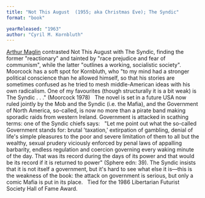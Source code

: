 ```yaml
---
title: "Not This August  (1955; aka Christmas Eve); The Syndic"
format: "book"

yearReleased: "1963"
author: "Cyril M. Kornbluth"
---
```

 <a href="https://libcom.org/files/Rad%20America%20V3%20I4.pdf">Arthur Maglin</a>  contrasted Not This August with The Syndic, finding the former  "reactionary" and tainted by "race prejudice and fear of communism", while the  latter "outlines a working, socialistic society".
 
Moorcock has a soft spot for Kornbluth, who "to my mind  had a stronger political conscience than he allowed himself, so that his stories  are sometimes confused as he tried to mesh middle-American ideas with his own  radicalism. One of  my favourites (though structurally it is a bit weak) is The Syndic . . ." (Moorcock 1978)
 
The novel is set in a future USA now ruled  jointly by the Mob and the Syndic (i.e. the Mafia), and the Government of North  America, so-called, is now no more than a pirate band making sporadic raids from  western Ireland. Government is attacked in scathing terms: one of the Syndic  chiefs says:
 
"Let me point out what the so-called Government stands  for: brutal 'taxation,' extirpation of gambling, denial of life's simple  pleasures to the poor and severe limitation of them to all but the wealthy,  sexual prudery viciously enforced by penal laws of appalling barbarity, endless  regulation and coercion governing every waking minute of the day. That was its  record during the days of its power and that would be its record if it is  returned to power" (Sphere edn: 39).
The Syndic insists that it is not itself a government, but  it's hard to see what else it is—this is the weakness of the book: the attack  on government is serious, but only a comic Mafia is put in its place.
 
Tied for the 1986 Libertarian Futurist  Society Hall of Fame Award.
 